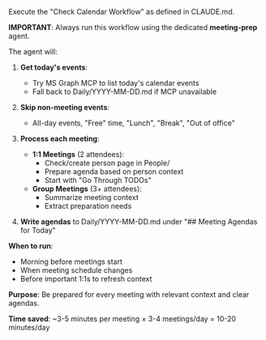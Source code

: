 Execute the "Check Calendar Workflow" as defined in CLAUDE.md.

**IMPORTANT**: Always run this workflow using the dedicated **meeting-prep** agent.

The agent will:

1. **Get today's events**:
   - Try MS Graph MCP to list today's calendar events
   - Fall back to Daily/YYYY-MM-DD.md if MCP unavailable

2. **Skip non-meeting events**:
   - All-day events, "Free" time, "Lunch", "Break", "Out of office"

3. **Process each meeting**:
   - **1:1 Meetings** (2 attendees):
     - Check/create person page in People/
     - Prepare agenda based on person context
     - Start with "Go Through TODOs"
   - **Group Meetings** (3+ attendees):
     - Summarize meeting context
     - Extract preparation needs

4. **Write agendas** to Daily/YYYY-MM-DD.md under "## Meeting Agendas for Today"

**When to run**:
- Morning before meetings start
- When meeting schedule changes
- Before important 1:1s to refresh context

**Purpose**: Be prepared for every meeting with relevant context and clear agendas.

**Time saved**: ~3-5 minutes per meeting × 3-4 meetings/day = 10-20 minutes/day
